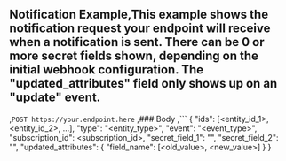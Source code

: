 ## Notification Example,This example shows the notification request your endpoint will receive when a notification is sent. There can be 0 or more secret fields shown, depending on the initial webhook configuration. The "updated_attributes" field only shows up on an "update" event.
,```POST https://your.endpoint.here```
,### Body
,```
{
  "ids": [<entity_id_1>, <entity_id_2>, ...],
  "type": "<entity_type>",
  "event": "<event_type>",
  "subscription_id": <subscription_id>,
  "secret_field_1": "<string>",
  "secret_field_2": "<string>",
  "updated_attributes": {
    "field_name": [<old_value>, <new_value>]
  }
}
```
